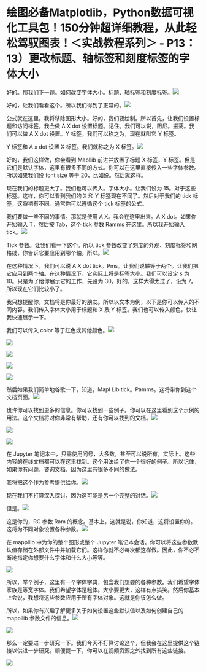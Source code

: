# 绘图必备Matplotlib，Python数据可视化工具包！150分钟超详细教程，从此轻松驾驭图表！＜实战教程系列＞ - P13：13）更改标题、轴标签和刻度标签的字体大小 

好的。那我们下一题。如何改变字体大小。标题、轴标签和刻度标签。![](img/6d255ba3717898e872615ce27e7f7478_1.png)

好的，让我们看看这个。所以我们得到了正常的。![](img/6d255ba3717898e872615ce27e7f7478_3.png)

公式就在这里。我将移除图形大小。好的，我们要绘制。所以首先，让我们设置标题和访问标签。我会做 A X dot 设置标题。记住。我们可以说，阻尼。振荡。我们可以做 A X dot 设置。Y 标签。我们可以称之为，现在就叫它 Y 标签。

Y 标签和 A x dot 设置 X 标签。我们就称之为 X 标签。![](img/6d255ba3717898e872615ce27e7f7478_5.png)

好的，我们这样做，你会看到 Mapllib 前进并放置了标题 X 标签，Y 标签。但是它们是默认字体，这里有很多不同的方式。你可以在这里直接传入一些字体参数。所以如果我们设 font size 等于 20，比如说。然后就这样。

现在我们的标题更大了。我们也可以传入。字体大小。让我们设为 15。对于这些标签。这样，你可以看到我们的 X 和 Y 标签现在不同了。然后对于我们的 tick 标签，这将稍有不同。通常你可以遵循这个 tick 标签的公式。

我们要做一些不同的事情。那就是使用 A X。我会在这里出来。A X dot。如果你开始输入 T，然后按 Tab，这个 tick 参数 Ramms 在这里。所以我开始输入 tick。![](img/6d255ba3717898e872615ce27e7f7478_7.png)

Tick 参数。让我们看一下这个。所以 tick 参数改变了刻度的外观、刻度标签和网格线，你告诉它要应用到哪个轴。所以。![](img/6d255ba3717898e872615ce27e7f7478_9.png)

在这种情况下，我们可以说 A X dot tick。Pms。让我们说轴等于两个。让我们把它应用到两个轴。在这种情况下，它实际上将是标签大小。我们可以设定 s 为 10。只是为了给你展示它的工作，先设为 30。好的，这样大得太过了，设为 7。所以现在它们比较小了。

我只想提醒你，文档将是你最好的朋友。所以以文本为例，以下是你可以传入的不同内容。我们传入字体大小用于标题和 X 及 Y 标签。我们也可以传入颜色，快让我快速展示一下。

我们可以传入 color 等于红色或其他颜色。![](img/6d255ba3717898e872615ce27e7f7478_11.png)

![](img/6d255ba3717898e872615ce27e7f7478_12.png)

![](img/6d255ba3717898e872615ce27e7f7478_13.png)

![](img/6d255ba3717898e872615ce27e7f7478_14.png)

![](img/6d255ba3717898e872615ce27e7f7478_15.png)

然后如果我们简单地谷歌一下，知道，Mapl Lib tick。Pamms。这将带你到这个文档页面。![](img/6d255ba3717898e872615ce27e7f7478_17.png)

也许你可以找到更多的信息。你可以找到一些例子。你可以在这里看到这个示例的用法。这个文档将对你非常有帮助，还有你可以找到的文档。![](img/6d255ba3717898e872615ce27e7f7478_19.png)

![](img/6d255ba3717898e872615ce27e7f7478_20.png)

![](img/6d255ba3717898e872615ce27e7f7478_21.png)

在 Jupyter 笔记本中，只需使用问号，大多数，甚至可以说所有，实际上。这些内容的在线文档都可以在这里找到。这个用法给了你一个很好的例子。所以记住，如果你有问题，咨询文档，因为这里有很多不同的做法。

我将把这个作为参考提供给你。![](img/6d255ba3717898e872615ce27e7f7478_23.png)

现在我们不打算深入探讨，因为这可能是另一个完整的对话。![](img/6d255ba3717898e872615ce27e7f7478_25.png)

但是。![](img/6d255ba3717898e872615ce27e7f7478_27.png)

这是你的，RC 参数 Ram 的概念。基本上，这就是说，你知道，这将设置你的。这将为不同对象设置各种参数。![](img/6d255ba3717898e872615ce27e7f7478_29.png)

在 mappllib 中为你的整个图形或整个 Jupyter 笔记本会话。你可以将这些参数默认值存储在外部文件中并加载它们。这样你就不必每次都这样做。因此，你不必不断地指定你想要什么字体和什么大小等等。

![](img/6d255ba3717898e872615ce27e7f7478_31.png)

所以，举个例子，这里有一个字体字典，包含我们想要的各种参数。我们希望字体家族是等宽字体。我们希望字体是粗体。大小要更大，这样有点搞笑。然后你基本上会说，我想将这些参数应用于所有字体对象。这就是你该怎么做。

所以，如果你有兴趣了解更多关于如何设置这些默认值以及如何创建自己的 mappllib 参数文件的信息。![](img/6d255ba3717898e872615ce27e7f7478_33.png)

![](img/6d255ba3717898e872615ce27e7f7478_34.png)

那么一定要进一步研究一下。我们今天不打算讨论这个，但我会在这里提供这个链接以供进一步研究。顺便提一下，你可以在视频资源之外找到所有这些链接。

![](img/6d255ba3717898e872615ce27e7f7478_36.png)
